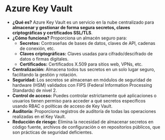 # Azure Key Vault

- **¿Qué es?** Azure Key Vault es un servicio en la nube centralizado para **almacenar y gestionar de forma segura secretos, claves criptográficas y certificados SSL/TLS**.
- **¿Cómo funciona?** Proporciona un almacén seguro para:
    - **Secretos:** Contraseñas de bases de datos, claves de API, cadenas de conexión, etc.
    - **Claves criptográficas:** Claves usadas para cifrado/descifrado de datos o firmas digitales.
    - **Certificados:** Certificados X.509 para sitios web, VPNs, etc.
- **Centralización:** Almacena todos tus secretos en un solo lugar seguro, facilitando la gestión y rotación.
- **Seguridad:** Los secretos se almacenan en módulos de seguridad de hardware (HSM) validados con FIPS (Federal Information Processing Standards) de nivel 2.
- **Control de acceso:** Puedes controlar estrictamente qué aplicaciones o usuarios tienen permiso para acceder a qué secretos específicos usando RBAC o políticas de acceso de Key Vault.
- **Auditoría:** Proporciona registros de auditoría de todas las operaciones realizadas en el Key Vault.
- **Reducción de riesgo:** Elimina la necesidad de almacenar secretos en código fuente, archivos de configuración o en repositorios públicos, que son prácticas de seguridad deficientes.